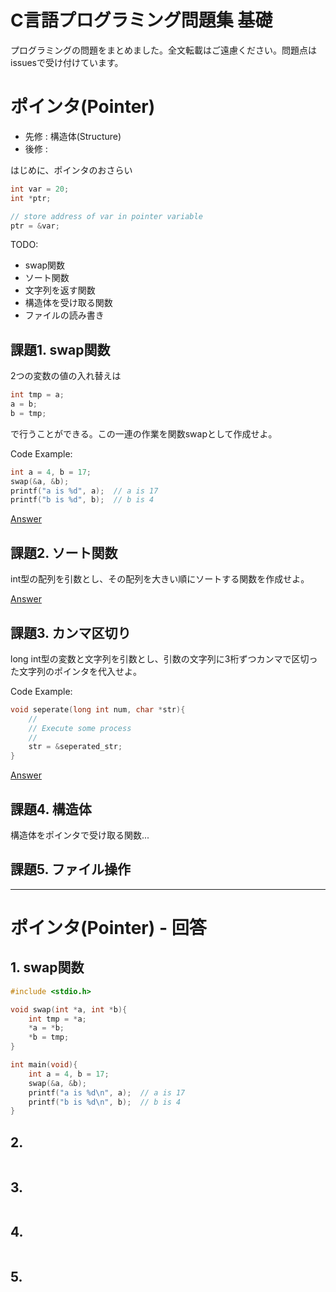 
C言語プログラミング問題集 基礎
==========================

プログラミングの問題をまとめました。全文転載はご遠慮ください。問題点はissuesで受け付けています。

# ポインタ(Pointer)

- 先修 : 構造体(Structure)
- 後修 : 

はじめに、ポインタのおさらい

~~~ c
int var = 20;
int *ptr;

// store address of var in pointer variable
ptr = &var;
~~~

TODO:

- swap関数
- ソート関数
- 文字列を返す関数
- 構造体を受け取る関数
- ファイルの読み書き




## 課題1. swap関数

2つの変数の値の入れ替えは

~~~ c
int tmp = a;
a = b;
b = tmp;
~~~

で行うことができる。この一連の作業を関数swapとして作成せよ。

Code Example:

~~~ c
int a = 4, b = 17;
swap(&a, &b);
printf("a is %d", a);  // a is 17
printf("b is %d", b);  // b is 4
~~~

[Answer](#ptr1)

## 課題2. ソート関数

int型の配列を引数とし、その配列を大きい順にソートする関数を作成せよ。

[Answer](#ptr2)

## 課題3. カンマ区切り

long int型の変数と文字列を引数とし、引数の文字列に3桁ずつカンマで区切った文字列のポインタを代入せよ。

Code Example:

~~~ c
void seperate(long int num, char *str){
	//
	// Execute some process
	//
	str = &seperated_str;
}
~~~

[Answer](#ptr3)

## 課題4. 構造体

構造体をポインタで受け取る関数...

## 課題5. ファイル操作











----

# ポインタ(Pointer) - 回答

<a name="ptr1"></a>
## 1. swap関数
~~~ c
#include <stdio.h>

void swap(int *a, int *b){
	int tmp = *a;
	*a = *b;
	*b = tmp;
}

int main(void){
	int a = 4, b = 17;
	swap(&a, &b);
	printf("a is %d\n", a);  // a is 17
	printf("b is %d\n", b);  // b is 4
}
~~~

<a name="ptr2"></a>
## 2. 
~~~ c

~~~

<a name="ptr3"></a>
## 3. 
~~~ c

~~~

<a name="ptr4"></a>
## 4. 
~~~ c

~~~

<a name="ptr5"></a>
## 5. 
~~~ c

~~~














